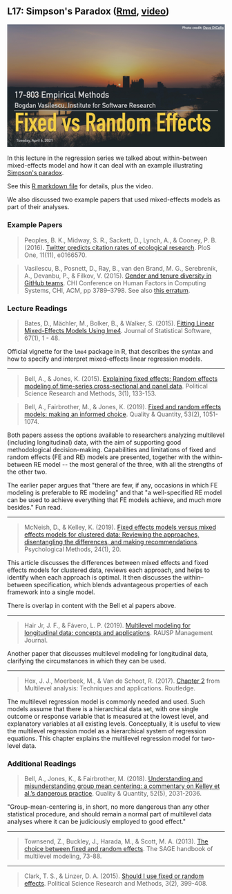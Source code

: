 ## L17: Simpson's Paradox ([Rmd](../slides/17-mixed-effects.html), [video](https://youtu.be/PvHd_GqH6Tw))

![Lecture17-Simpsons-Paradox](../assets/images/17-random-effects.jpg)

In this lecture in the regression series we talked about within-between mixed-effects model and how it can deal with an example illustrating [Simpson's paradox](https://en.wikipedia.org/wiki/Simpson's_paradox). 

See this [R markdown file](../slides/17-mixed-effects.html) for details, plus the video.

We also discussed two example papers that used mixed-effects models as part of their analyses.

### Example Papers

> Peoples, B. K., Midway, S. R., Sackett, D., Lynch, A., & Cooney, P. B. (2016). [Twitter predicts citation rates of ecological research](https://journals.plos.org/plosone/article/file?id=10.1371/journal.pone.0166570&type=printable). PloS One, 11(11), e0166570.

> Vasilescu, B., Posnett, D., Ray, B., van den Brand, M. G., Serebrenik, A., Devanbu, P., & Filkov, V. (2015). [Gender and tenure diversity in GitHub teams](https://cmustrudel.github.io/papers/chi15.pdf). CHI Conference on Human Factors in Computing Systems, CHI, ACM, pp 3789–3798. See also [this erratum](https://dl.acm.org/action/downloadSupplement?doi=10.1145%2F2702123.2702549&file=chi2015erratum.pdf).

### Lecture Readings

> Bates, D., Mächler, M., Bolker, B., & Walker, S. (2015). [Fitting Linear Mixed-Effects Models Using lme4](http://mirrors.nics.utk.edu/cran/web/packages/lme4/vignettes/lmer.pdf). Journal of Statistical Software, 67(1), 1 - 48. 

Official vignette for the `lme4` package in R, that describes the syntax and how to specify and interpret mixed-effects linear regression models.

---

> Bell, A., & Jones, K. (2015). [Explaining fixed effects: Random effects modeling of time-series cross-sectional and panel data](). Political Science Research and Methods, 3(1), 133-153.

> Bell, A., Fairbrother, M., & Jones, K. (2019). [Fixed and random effects models: making an informed choice](https://core.ac.uk/download/pdf/161126779.pdf). Quality & Quantity, 53(2), 1051-1074.

Both papers assess the options available to researchers analyzing multilevel (including longitudinal) data, with the aim of supporting good methodological decision-making. Capabilities and limitations of fixed and random effects (FE and RE) models are presented, together with the within-between RE model -- the most general of the three, with all the strengths of the other two. 

The earlier paper argues that "there are few, if any, occasions in which FE modeling is preferable to RE modeling" and that "a well-specified RE model can be used to achieve everything that FE models achieve, and much more besides." Fun read.

---

> McNeish, D., & Kelley, K. (2019). [Fixed effects models versus mixed effects models for clustered data: Reviewing the approaches, disentangling the differences, and making recommendations](https://www3.nd.edu/~kkelley/publications/articles/McNeish_Kelley_PsychMethods_2019.pdf). Psychological Methods, 24(1), 20.

This article discusses the differences between mixed effects and fixed effects models for clustered data, reviews each approach, and helps to identify when each approach is optimal. It then discusses the within–between specification, which blends advantageous properties of each framework into a single model.

There is overlap in content with the Bell et al papers above.

---

> Hair Jr, J. F., & Fávero, L. P. (2019). [Multilevel modeling for longitudinal data: concepts and applications](https://core.ac.uk/download/pdf/288188778.pdf). RAUSP Management Journal.

Another paper that discusses multilevel modeling for longitudinal data, clarifying the circumstances in which they can be used.

---

> Hox, J. J., Moerbeek, M., & Van de Schoot, R. (2017). [Chapter 2](http://joophox.net/mlbook2/Chapter2.pdf) from Multilevel analysis: Techniques and applications. Routledge.

The multilevel regression model is commonly needed and used. Such models assume that there is a hierarchical data set, with one single outcome or response variable that is measured at the lowest level, and explanatory variables at all existing levels. Conceptually, it is useful to view the multilevel regression model as a hierarchical system of regression equations. This chapter explains the multilevel regression model for two-level data.


### Additional Readings


> Bell, A., Jones, K., & Fairbrother, M. (2018). [Understanding and misunderstanding group mean centering: a commentary on Kelley et al.’s dangerous practice](https://d-nb.info/1149996188/34). Quality & Quantity, 52(5), 2031-2036.

"Group-mean-centering is, in short, no more dangerous than any other statistical procedure, and should remain a normal part of multilevel data analyses where it can be judiciously employed to good effect."

---

> Townsend, Z., Buckley, J., Harada, M., & Scott, M. A. (2013). [The choice between fixed and random effects](http://agfda.userweb.mwn.de/ALD_2016/downloads/Uebung2/Townsend_et_al_2013.pdf). The SAGE handbook of multilevel modeling, 73-88.

---

> Clark, T. S., & Linzer, D. A. (2015). [Should I use fixed or random effects](https://datajobs.com/data-science-repo/Fixed-Effects-Models-[Clark-and-Linzer].pdf). Political Science Research and Methods, 3(2), 399-408.

